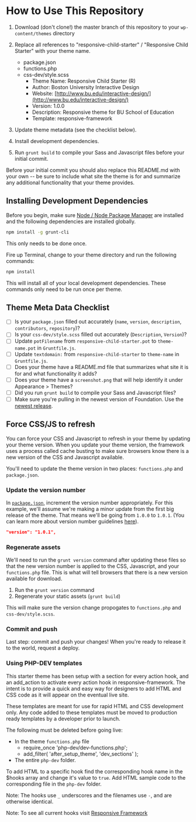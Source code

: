 # How to Use This Repository

1. Download (don't clone!) the master branch of this repository to your `wp-content/themes`
 directory
1. Replace all references to "responsive-child-starter" / "Responsive Child
 Starter" with your theme name.
    - package.json
    - functions.php
    - css-dev/style.scss
      - Theme Name: Responsive Child Starter (R)
      - Author: Boston University Interactive Design
      - Website: [http://www.bu.edu/interactive-design/](http://www.bu.edu/interactive-design/)
      - Version: 1.0.0
      - Description: Responsive theme for BU School of Education
      - Template: responsive-framework

1. Update theme metadata (see the checklist below).
1. Install development dependencies.
1. Run `grunt build` to compile your Sass and Javascript files before your
 initial commit.

Before your initial commit you should also replace this README.md with your own
-- be sure to include what site the theme is for and summarize any additional
functionality that your theme provides.

## Installing Development Dependencies

Before you begin, make sure [Node / Node Package Manager](http://nodejs.org/)
are installed and the following dependencies are installed globally.

```bash
npm install -g grunt-cli
```

This only needs to be done once.

Fire up Terminal, change to your theme directory and run the following
commands:

```bash
npm install
```

This will install all of your local development dependencies. These commands
only need to be run once per theme.

## Theme Meta Data Checklist

- [ ] Is your `package.json` filled out accurately (`name`, `version`,
 `description`, `contributors`, `repository`)?
- [ ] Is your `css-dev/style.scss` filled out accurately (`Description`,
 `Version`)?
- [ ] Update `potFilename` from `responsive-child-starter.pot` to `theme-name.pot` in `Gruntfile.js`.
- [ ] Update `textdomain:` from `responsive-child-starter` to `theme-name` in `Gruntfile.js`.
- [ ] Does your theme have a README.md file that summarizes what site it is
 for and what functionality it adds?
- [ ] Does your theme have a `screenshot.png` that will help identify it under
 Appearance > Themes?
- [ ] Did you run `grunt build` to compile your Sass and Javascript files?
- [ ] Make sure you're pulling in the newest version of Foundation. Use the
 [newest release](https://github.com/bu-ist/responsive-foundation/releases).

## Force CSS/JS to refresh

You can force your CSS and Javascript to refresh in your theme by updating your
theme version. When you update your theme version, the framework uses a process
called cache busting to make sure browsers know there is a new version of the
CSS and Javascript available.

You'll need to update the theme version in two places: `functions.php` and `package.json`.

### Update the version number

In [`package.json`](https://github.com/bu-ist/responsive-child-starter/blob/master/package.json#L3),
increment the version number appropriately. For this example, we'll assume
we're making a minor update from the first big release of the theme. That means
we'll be going from `1.0.0` to `1.0.1`. (You can learn more about version
number guidelines [here](http://semver.org/)).

```json
"version": "1.0.1",
```

### Regenerate assets

We'll need to run the `grunt version` command after updating these files so
that the new version number is applied to the CSS, Javascript, and your
`functions.php` file. This is what will tell browsers that there is a new
version available for download.

1. Run the `grunt version` command
1. Regenerate your static assets (`grunt build`)

This will make sure the version change propogates to `functions.php` and `css-dev/style.scss`.

### Commit and push

Last step: commit and push your changes! When you're ready to release it to the
world, request a deploy.

### Using PHP-DEV templates

This starter theme has been setup with a section for every action hook, and an
add_action to activate every action hook in responsive-framework.
The intent is to provide a quick and easy way for designers to add HTML and CSS
code as it will appear on the eventual live site.

These templates are meant for use for rapid HTML and CSS development only. Any
code added to these templates must be moved to production ready templates by a
developer prior to launch.

The following must be deleted before going live:

- In the theme `functions.php` file
  - require_once 'php-dev/dev-functions.php';
  - add_filter( 'after_setup_theme', 'dev_sections' );
- The entire `php-dev` folder.

To add HTML to a specific hook find the corresponding hook name in the $hooks
array and change it's value to `true`. Add HTML sample code to the corresponding
file in the `php-dev` folder.

Note: The hooks use `_` underscores and the filenames use `-`, and are otherwise
identical.

Note: To see all current hooks visit
[Responsive Framework](https://github.com/bu-ist/responsive-framework)
